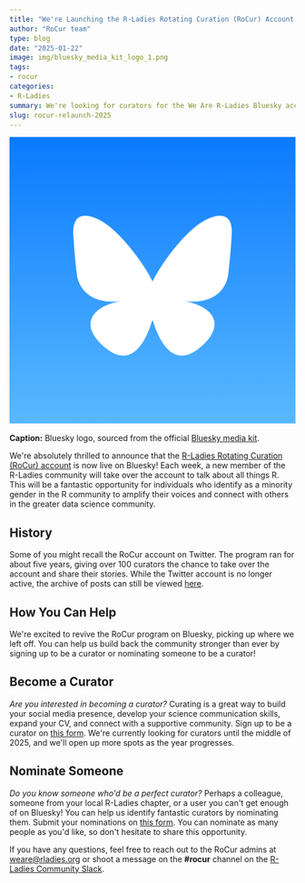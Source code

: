 ```yaml
---
title: "We're Launching the R-Ladies Rotating Curation (RoCur) Account on Bluesky!"
author: "RoCur team"
type: blog
date: "2025-01-22"
image: img/bluesky_media_kit_logo_1.png
tags: 
- rocur
categories: 
- R-Ladies
summary: We're looking for curators for the We Are R-Ladies Bluesky account!
slug: rocur-relaunch-2025
---
```


![Bluesky logo. A white butterfly on a blue gradient.](img/bluesky_media_kit_logo_1.png)

**Caption:** Bluesky logo, sourced from the official [Bluesky media kit](https://drive.google.com/drive/folders/16mlJPfWNnc6jj-3vGZ88SFysIY13GBp0).

We're absolutely thrilled to announce that the [R-Ladies Rotating Curation (RoCur) account](https://bsky.app/profile/weare.rladies.org) is now live on Bluesky! Each week, a new member of the R-Ladies community will take over the account to talk about all things R. This will be a fantastic opportunity for individuals who identify as a minority gender in the R community to amplify their voices and connect with others in the greater data science community.

## History

Some of you might recall the RoCur account on Twitter. The program ran for about five years, giving over 100 curators the chance to take over the account and share their stories. While the Twitter account is no longer active, the archive of posts can still be viewed [here](https://rladies.org/tweet-archive/wearerladies/).

## How You Can Help

We're excited to revive the RoCur program on Bluesky, picking up where we left off. You can help us build back the community stronger than ever by signing up to be a curator or nominating someone to be a curator!

## Become a Curator

*Are you interested in becoming a curator?* Curating is a great way to build your social media presence, develop your science communication skills, expand your CV, and connect with a supportive community. Sign up to be a curator on [this form](https://airtable.com/appjkZZgtF0iEWFjx/pagqsAma1WmUYxa9j/form). We're currently looking for curators until the middle of 2025, and we'll open up more spots as the year progresses.

## Nominate Someone

*Do you know someone who'd be a perfect curator?* Perhaps a colleague, someone from your local R-Ladies chapter, or a user you can't get enough of on Bluesky! You can help us identify fantastic curators by nominating them. Submit your nominations on [this form](https://airtable.com/appFIBzsk2AxWlGMt/pagfezjuCxohikOOa/form). You can nominate as many people as you'd like, so don't hesitate to share this opportunity.

If you have any questions, feel free to reach out to the RoCur admins at [weare\@rladies.org](mailto:weare@rladies.org) or shoot a message on the **#rocur** channel on the [R-Ladies Community Slack](https://rladies.org/form/community-slack/).
